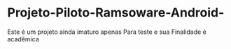 # Projeto-Piloto-Ramsoware-Android-
Este é um projeto ainda imaturo apenas
Para teste e sua  Finalidade é acadêmica 
